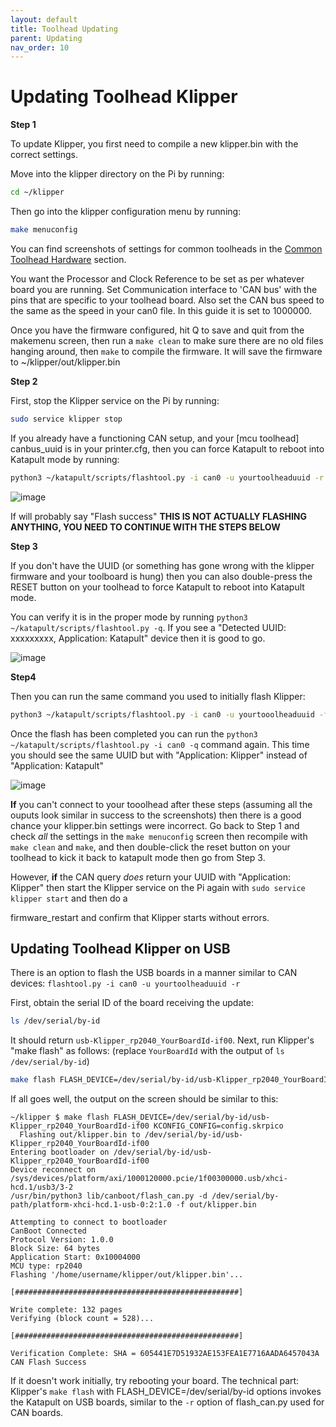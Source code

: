 ```yaml
---
layout: default 
title: Toolhead Updating
parent: Updating
nav_order: 10
---
```


# Updating Toolhead Klipper

**Step 1**

To update Klipper, you first need to compile a new klipper.bin with the correct settings.

Move into the klipper directory on the Pi by running:
```bash
cd ~/klipper
```
Then go into the klipper configuration menu by running:
```bash
make menuconfig
```

You can find screenshots of settings for common toolheads in the [Common Toolhead Hardware](./toolhead_flashing/common_hardware) section.

You want the Processor and Clock Reference to be set as per whatever board you are running. Set Communication interface to 'CAN bus' with the pins that are specific to your toolhead board. Also set the CAN bus speed to the same as the speed in your can0 file. In this guide it is set to 1000000.

Once you have the firmware configured, hit Q to save and quit from the makemenu screen, then run a `make clean` to make sure there are no old files hanging around, then `make` to compile the firmware. It will save the firmware to ~/klipper/out/klipper.bin

**Step 2**

First, stop the Klipper service on the Pi by running:

```bash
sudo service klipper stop
```

If you already have a functioning CAN setup, and your [mcu toolhead] canbus_uuid is in your printer.cfg, then you can force Katapult to reboot into Katapult mode by running:

```bash
python3 ~/katapult/scripts/flashtool.py -i can0 -u yourtoolheaduuid -r
```

![image](https://github.com/Esoterical/voron_canbus/assets/124253477/eda51419-6ab4-49c5-9c33-a581b08d085c)

If will probably say "Flash success" **THIS IS NOT ACTUALLY FLASHING ANYTHING, YOU NEED TO CONTINUE WITH THE STEPS BELOW**

**Step 3**

If you don't have the UUID (or something has gone wrong with the klipper firmware and your toolboard is hung) then you can also double-press the RESET button on your toolhead to force Katapult to reboot into Katapult mode.

You can verify it is in the proper mode by running `python3 ~/katapult/scripts/flashtool.py -q`. If you see a "Detected UUID: xxxxxxxxx, Application: Katapult" device then it is good to go.

![image](https://github.com/Esoterical/voron_canbus/assets/124253477/ff9dcbb3-0456-4d87-8091-41d5d6050c02)

**Step4**

Then you can run the same command you used to initially flash Klipper:

```bash
python3 ~/katapult/scripts/flashtool.py -i can0 -u yourtooolheaduuid -f ~/klipper/out/klipper.bin
```

Once the flash has been completed you can run the `python3 ~/katapult/scripts/flashtool.py -i can0 -q` command again. This time you should see the same UUID but with "Application: Klipper" instead of "Application: Katapult"

![image](https://github.com/Esoterical/voron_canbus/assets/124253477/1e01f858-71f3-45b4-a69f-1f704dce80d4)


**If** you can't connect to your tooolhead after these steps (assuming all the ouputs look similar in success to the screenshots) then there is a good chance your klipper.bin settings were incorrect. Go back to Step 1 and check *all* the settings in the `make menuconfig` screen then recompile with `make clean` and `make`, and then double-click the reset button on your toolhead to kick it back to katapult mode then go from Step 3.

However, **if** the CAN query *does* return your UUID with "Application: Klipper" then start the Klipper service on the Pi again with `sudo service klipper start` and then do a 

firmware_restart and confirm that Klipper starts without errors.

## Updating Toolhead Klipper on USB

There is an option to flash the USB boards in a manner similar to CAN devices: `flashtool.py -i can0 -u yourtoolheaduuid -r`

First, obtain the serial ID of the board receiving the update:
```bash
ls /dev/serial/by-id
```
It should return `usb-Klipper_rp2040_YourBoardId-if00`. Next, run Klipper's "make flash" as follows: (replace `YourBoardId` with the output of `ls /dev/serial/by-id`)
```bash
make flash FLASH_DEVICE=/dev/serial/by-id/usb-Klipper_rp2040_YourBoardId-if00
```
If all goes well, the output on the screen should be similar to this:
```
~/klipper $ make flash FLASH_DEVICE=/dev/serial/by-id/usb-Klipper_rp2040_YourBoardId-if00 KCONFIG_CONFIG=config.skrpico
  Flashing out/klipper.bin to /dev/serial/by-id/usb-Klipper_rp2040_YourBoardId-if00
Entering bootloader on /dev/serial/by-id/usb-Klipper_rp2040_YourBoardId-if00
Device reconnect on /sys/devices/platform/axi/1000120000.pcie/1f00300000.usb/xhci-hcd.1/usb3/3-2
/usr/bin/python3 lib/canboot/flash_can.py -d /dev/serial/by-path/platform-xhci-hcd.1-usb-0:2:1.0 -f out/klipper.bin

Attempting to connect to bootloader
CanBoot Connected
Protocol Version: 1.0.0
Block Size: 64 bytes
Application Start: 0x10004000
MCU type: rp2040
Flashing '/home/username/klipper/out/klipper.bin'...

[##################################################]

Write complete: 132 pages
Verifying (block count = 528)...

[##################################################]

Verification Complete: SHA = 605441E7D51932AE153FEA1E7716AADA6457043A
CAN Flash Success
```
If it doesn't work initially, try rebooting your board. The technical part: Klipper's `make flash` with FLASH_DEVICE=/dev/serial/by-id options invokes the Katapult on USB boards, similar to the `-r` option of flash_can.py used for CAN boards.
